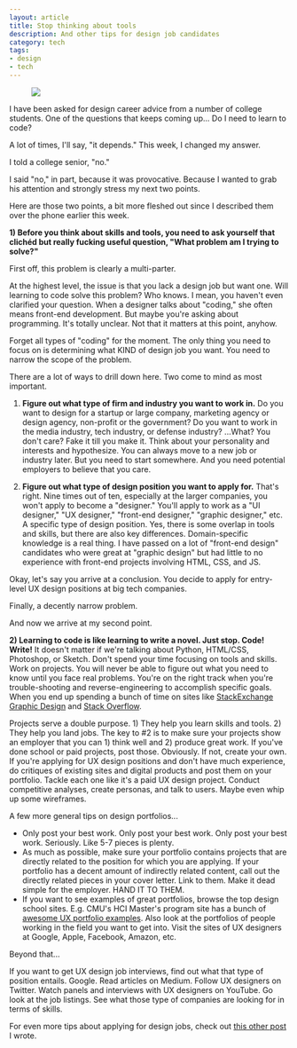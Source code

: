```yaml
---
layout: article
title: Stop thinking about tools
description: And other tips for design job candidates
category: tech
tags: 
- design
- tech
---
```


<figure>
<img src="{{ site.url }}/media/img/learn-code.jpg" class="img-border">
</figure>

<p><span class="drop-cap">I</span> have been asked for design career advice from a number of college students. One of the questions that keeps coming up... <storng>Do I need to learn to code?</strong></p>

<p>A lot of times, I'll say, "it depends." This week, I changed my answer.</p>

<p>I told a college senior, "no."</p>

<p>I said "no," in part, because it was provocative. Because I wanted to grab his attention and strongly stress my next two points.</p>

<p>Here are those two points, a bit more fleshed out since I described them over the phone earlier this week.</p>  

<p><strong>1) Before you think about skills and tools, you need to ask yourself that clichéd but really fucking useful question, "What problem am I trying to solve?"</strong></p>

<p>First off, this problem is clearly a multi-parter.</p>

<p>At the highest level, the issue is that you lack a design job but want one. Will learning to code solve this problem? Who knows. I mean, you haven't even clarified your question. When a designer talks about "coding," she often means front-end development. But maybe you're asking about programming. It's totally unclear. Not that it matters at this point, anyhow.</p>

<p>Forget all types of "coding" for the moment. The only thing you need to focus on is determining what KIND of design job you want. You need to narrow the scope of the problem.</p>

<p>There are a lot of ways to drill down here. Two come to mind as most important.</p>

<ol>
	<li><strong>Figure out what type of firm and industry you want to work in.</strong> Do you want to design for a startup or large company, marketing agency or design agency, non-profit or the government? Do you want to work in the media industry, tech industry, or defense industry? ...What? You don't care? Fake it till you make it. Think about your personality and interests and hypothesize. You can always move to a new job or industry later. But you need to start somewhere. And you need potential employers to believe that you care.</li>
	<li><p><strong>Figure out what type of design position you want to apply for.</strong> That's right. Nine times out of ten, especially at the larger companies, you won't apply to become a "designer." You'll apply to work as a "UI designer," "UX designer," "front-end designer," "graphic designer," etc. A specific type of design position. Yes, there is some overlap in tools and skills, but there are also key differences. Domain-specific knowledge is a real thing. I have passed on a lot of "front-end design" candidates who were great at "graphic design" but had little to no experience with front-end projects involving HTML, CSS, and JS.</p></li>
</ol>

<p>Okay, let's say you arrive at a conclusion. You decide to apply for entry-level UX design positions at big tech companies.</p>

<p>Finally, a decently narrow problem.</p>

<p>And now we arrive at my second point.</p>

<p><strong>2) Learning to code is like learning to write a novel. Just stop. Code! Write!</strong> It doesn't matter if we're talking about Python, HTML/CSS, Photoshop, or Sketch. Don't spend your time focusing on tools and skills. Work on projects. You will never be able to figure out what you need to know until you face real problems. You're on the right track when you're trouble-shooting and reverse-engineering to accomplish specific goals. When you end up spending a bunch of time on sites like <a href="http://graphicdesign.stackexchange.com/">StackExchange Graphic Design</a> and <a href="http://stackoverflow.com/">Stack Overflow</a>.</p>

<p>Projects serve a double purpose. 1) They help you learn skills and tools. 2) They help you land jobs. The key to #2 is to make sure your projects show an employer that you can 1) think well and 2) produce great work. If you've done school or paid projects, post those. Obviously. If not, create your own. If you're applying for UX design positions and don't have much experience, do critiques of existing sites and digital products and post them on your portfolio. Tackle each one like it's a paid UX design project. Conduct competitive analyses, create personas, and talk to users. Maybe even whip up some wireframes.</p>

<p>A few more general tips on design portfolios...</p>
<ul>
	<li>Only post your best work. Only post your best work. Only post your best work. Seriously. Like 5-7 pieces is plenty.</li>
	<li>As much as possible, make sure your portfolio contains projects that are directly related to the position for which you are applying. If your portfolio has a decent amount of indirectly related content, call out the directly related pieces in your cover letter. Link to them. Make it dead simple for the employer. HAND IT TO THEM.</li>
	<li>If you want to see examples of great portfolios, browse the top design school sites. E.g. CMU's HCI Master's program site has a bunch of <a href="https://www.hcii.cmu.edu/people/alumni/mhci">awesome UX portfolio examples</a>. Also look at the portfolios of people working in the field you want to get into. Visit the sites of UX designers at Google, Apple, Facebook, Amazon, etc.</li>
</ul>

<p>Beyond that...</p>

<p>If you want to get UX design job interviews, find out what that type of position entails. Google. Read articles on Medium. Follow UX designers on Twitter. Watch panels and interviews with UX designers on YouTube. Go look at the job listings. See what those type of companies are looking for in terms of skills.</p>

<p>For even more tips about applying for design jobs, check out <a href="{% post_url tech-design/2014-10-30-land-a-great-design-job %}">this other post</a> I wrote.</p>
